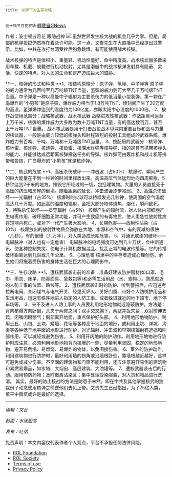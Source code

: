 ```yaml
---
title: 核弹下的生存攻略
---
```

`波士顿五月花农场` [轉載自GNews](https://gnews.org/zh-hans/2113036/)

作者：波士顿五月花 跟随战神
![](https://assets.gnews.org/wp-content/uploads/2022/03/3C9162B5-3C31-4908-AF49-C3B305F22D78.jpg)
虽然世界发生核大战的机会几乎为零。但是，局部的核弹投掷仍然存在着些许可能。这一点，文贵先生在大直播中已经提出过警示。比如，中共在攻打台湾受挫后狗急跳墙，有可能使用战术核弹。

战术核弹的特点是体积小、重量轻、机动性能好、命中精度高。战术核武器多数采用车载、机载、舰载进行机动投射。尤其是潜艇中的战术核弹发射具有隐蔽、灵活、快速的特点，对人民的生命和财产造成巨大的威胁。

**一、核弹的形式和种类
**1、按结构原理分：原子弹、氢弹、中子弹等
原子弹的威力通常为几百吨至几万吨级TNT当量，氢弹的威力则可大至几千万吨级TNT当量。中子弹是一种以高能中子辐射为主要杀伤力的低当量小型氢弹。第一颗在广岛爆炸的“小男孩”是原子弹，爆炸威力相当于1.8万吨TNT，顷刻间产生了30万度的高温。氢弹爆炸达到的温度约为100亿度，亦即太阳中心温度的1000倍。
2、按作战使用范围分：战略核武器、战术核武器
战略进攻性核武器：作战距离可远至上万千米，核弹的爆炸威力大多数为数十万吨TNT当量，有的高达数百万，甚至上千万吨TNT当量。
战术核武器是用于打击战役战术纵深内重要目标和战斗力量的核武器，一般是由威力较低的核弹头和射程较短的投射工具组成的武器系统。爆炸威力有百吨、千吨、万吨和十万吨级TNT当量。
3、按配用的武器分：核导弹、核地雷、核炸弹、核炮弹、核鱼雷、核深水炸弹等核导弹，指的是具有携带核弹头的能力、并能够达成远距离核弹投送任务的导弹。核炸弹可由轰炸机和战斗机等携带和投放，广岛爆炸的“小男孩”就是核炸弹。

**二、核武的危害
**1、高压杀伤破坏——冲击波（占50%）
核爆时，瞬间产生的巨大能量在不到一秒钟的时间里释放出来。高温高压气体猛烈地向四周膨胀，5秒钟达到2千米的地方。摧毁它所经过的一切，包括建筑物。大量的人员直接死于高压的挤压和房屋的倒塌。随着距离的延长，冲击波会逐步减弱。
2、高温杀伤破坏——光辐射（占35%）
核爆时的火球可以持续发光几秒钟，使周围的空气温度高达几十万度。如此高的温度和辐射，会把大部分物体烧焦、熔化，瞬间致死。
3、特殊杀伤破坏——贯穿辐射（占5%）
核爆产生的辐射流，对人体内部细胞产生电离作用，破坏细胞正常功能，并可产生致癌的有毒物质，使人患急性放射性病在短期内死亡，或对下一代产生极大影响。
4、长期危害——放射性沾染（占10%）
核爆放出的放射性物质会弥散在大地、水源和空气中，有的衰减的很快（几秒），有的很慢（几万年），对人类造成长期危害。
5、对通讯联络的破坏——电磁脉冲（对人也有一定危害）
电磁脉冲的电场强度可达到几十万伏，会中断通讯、使各种控制失灵、使电子计算机数据混乱、扰乱正常的电波传播等。它的传播破坏距离达到几百或几千公里。
6、心理危害
核爆中的幸存者造成心理创伤，余生他们将拖着受伤害的身体生活在巨大的心理阴影中。

**三、生存攻略
**1、遭核武器袭击前的准备：准备好建议防护器材(如口罩、毛巾、雨衣、床单、防毒面具、急救包等)和必需生活用品（水、食物、）。熟悉就近的人防工事的位置、路线等。
2、遭核武器袭击时的防护、听到警报后，应迅速考拉断电闸、关闭煤气与电气开关、经熄灭炉火、关好门窗、带好个人防嘴护用品和生活用品，迅速有秩序地进人指定的人防工事。或者躲进就近的地下超市、地下停车场等。
3、来不及进人人防工事的人员要利用地形地物就近隐蔽防护。方法是：背向核爆方向卧倒，头夹于两臂之间；双手交叉胸下，两腿并拢夹紧；双肘前伸支起，闭嘴闭眼憋气；胸部离开地面，重点保护好头部。
4、利用地形地物防护。利用土丘、山包、土坎、矮墙、花坛等各种高于地面的地形，或利用土坑、弹坑、沟渠等各种低于地平面的地形进行防护，对光辐射、冲击波和早期核辐射有遮挡和削弱作用，可以减轻或避免伤害。
5、利用开阔地的防护动作。利用地形地物进行防护时应注意，必须利用地形地物背向核爆的一侧，尽量利用坚固、稳定的地形地物，避开易倒塌、易燃烧、易爆炸的物体，以免间接伤害。
6、室外的防护动作。利用建筑物进行防护时，最好利用墙的拐角或沿墙根卧倒，靠墙根越近越好，这样可避免或减少伤害。不坚固的建筑物和门窗不能利用，还应注意避开易倒的建筑物和易燃易爆品，如水塔、大烟囱、高层建筑、大油罐等。
7、遭核武器袭击后的行动。服用预防药物；及时撤离沾染区；集中处理受染服装，对人员和物品进行洗消。
其实，最好的防止核战的方法是防患于未然。即在中共及其他掌握核武的独裁份子动念使用核弹之前送他们去见上帝。文贵先生已经指出，为了75亿人类，填平中南坑或许是最好的选择。

* * *

*编辑：文合*

*封面：水涨船高*

*发布：吐纳*

 

免责声明：本文内容仅代表作者个人观点，平台不承担任何法律风险。

- [ROL Foundation](https://rolfoundation.org/)
- [ROL Society](https://rolsociety.org/)
- [Terms of use](https://gnews.org/terms-of-use-3/)
- [Privacy Policy](https://gnews.org/privacy-policy/)
